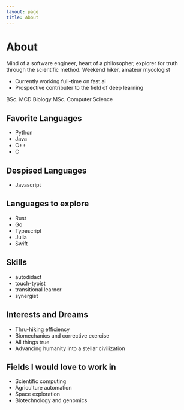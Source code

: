 ```yaml
---
layout: page
title: About
---
```

# About

Mind of a software engineer, heart of a philosopher, explorer for truth through the scientific method. Weekend hiker, amateur mycologist

* Currently working full-time on fast.ai
* Prospective contributer to the field of deep learning

BSc. MCD Biology
MSc. Computer Science  

## Favorite Languages

- Python
- Java
- C++
- C

## Despised Languages

- Javascript

## Languages to explore

- Rust
- Go
- Typescript
- Julia
- Swift


## Skills

- autodidact
- touch-typist
- transitional learner
- synergist

## Interests and Dreams

- Thru-hiking efficiency
- Biomechanics and corrective exercise
- All things true
- Advancing humanity into a stellar civilization

## Fields I would love to work in

- Scientific computing
- Agriculture automation
- Space exploration 
- Biotechnology and genomics 


